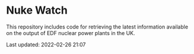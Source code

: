 # Nuke Watch

This repository includes code for retrieving the latest information available on the output of EDF nuclear power plants in the UK.

Last updated: 2022-02-26 21:07